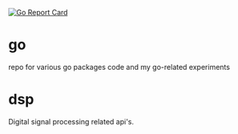 [![Go Report Card](https://goreportcard.com/badge/github.com/nchern/go)](https://goreportcard.com/report/github.com/nchern/go)

go
==

repo for various go packages code and my go-related experiments

dsp
===
Digital signal processing related api's.
